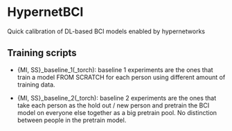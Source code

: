 # HypernetBCI
Quick calibration of DL-based BCI models enabled by hypernetworks

## Training scripts
* {MI, SS}_baseline_1(_torch): baseline 1 experiments are the ones that train a model FROM SCRATCH for each person using different amount of training data. 

* {MI, SS}_baseline_2(_torch): baseline 2 experiments are the ones that take each person as the hold out / new person and pretrain
the BCI model on everyone else together as a big pretrain pool. No distinction between people in the pretrain model.
